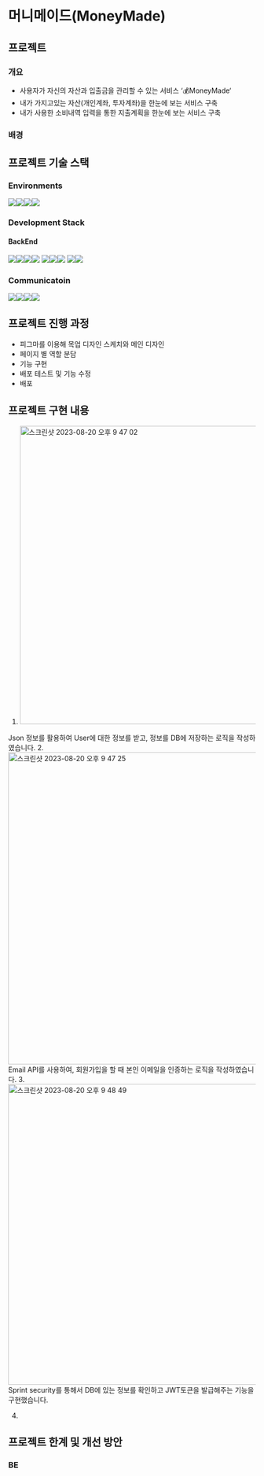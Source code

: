 # 머니메이드(MoneyMade)

## 프로젝트 
### 개요
- 사용자가 자신의 자산과 입출금을 관리할 수 있는 서비스 ‘💰MoneyMade‘
- 내가 가지고있는 자산(개인계좌, 투자계좌)을 한눈에 보는 서비스 구축
- 내가 사용한 소비내역 입력을 통한 지출계획을 한눈에 보는 서비스 구축

### 배경


## 프로젝트 기술 스택
### Environments
<img src="https://img.shields.io/badge/intellij-000000?style=for-the-badge&logo=intellijidea&logoColor=white"><img src="https://img.shields.io/badge/visualstudiocode-007ACC?style=for-the-badge&logo=visualstudiocode&logoColor=white"><img src="https://img.shields.io/badge/git-F05032?style=for-the-badge&logo=git&logoColor=white"><img src="https://img.shields.io/badge/github-181717?style=for-the-badge&logo=github&logoColor=white">

### Development Stack
#### BackEnd

<img src="https://img.shields.io/badge/springboot-6DB33F?style=for-the-badge&logo=springboot&logoColor=white"><img src="https://img.shields.io/badge/springsecurity-6DB33F?style=for-the-badge&logo=springsecurity&logoColor=white"><img src="https://img.shields.io/badge/ubuntu-E95420?style=for-the-badge&logo=ubuntu&logoColor=white"><img src="https://img.shields.io/badge/mysql-4479A1?style=for-the-badge&logo=mysql&logoColor=white">
<img src="https://img.shields.io/badge/amazonaws-232F3E?style=for-the-badge&logo=amazonaws&logoColor=white"><img src="https://img.shields.io/badge/amazonec2-FF9900?style=for-the-badge&logo=amazonec2&logoColor=white"><img src="https://img.shields.io/badge/amazonrds-527FFF?style=for-the-badge&logo=amazonrds&logoColor=white">
<img src="https://img.shields.io/badge/amazons3-569A31?style=for-the-badge&logo=amazons3&logoColor=white"><img src="https://img.shields.io/badge/githubactions-181717?style=for-the-badge&logo=githubactions&logoColor=white">



### Communicatoin
<img src="https://img.shields.io/badge/git-F05032?style=for-the-badge&logo=git&logoColor=white"><img src="https://img.shields.io/badge/github-181717?style=for-the-badge&logo=github&logoColor=white"><img src="https://img.shields.io/badge/notion-000000?style=for-the-badge&logo=notion&logoColor=white"><img src="https://img.shields.io/badge/Discord-5865F2?style=for-the-badge&logo=Discord&logoColor=white">

## 프로젝트 진행 과정
- 피그마를 이용해 목업 디자인 스케치와 메인 디자인 
- 페이지 별 역할 분담
- 기능 구현
- 배포 테스트 및 기능 수정
- 배포

## 프로젝트 구현 내용
1. <img width="607" alt="스크린샷 2023-08-20 오후 9 47 02" src="https://github.com/Taehwan2/seb44_main_010/assets/97010824/53098b63-769c-4555-b8ad-22e4cc98adbd">
Json 정보를 활용하여 User에 대한 정보를 받고, 정보를 DB에 저장하는 로직을 작성하였습니다.
2. <img width="635" alt="스크린샷 2023-08-20 오후 9 47 25" src="https://github.com/Taehwan2/seb44_main_010/assets/97010824/0dfeb2cd-50b4-41c8-a481-2a863cbf7f13">
Email API를 사용하여, 회원가입을 할 때 본인 이메일을 인증하는 로직을 작성하였습니다.
3. <img width="612" alt="스크린샷 2023-08-20 오후 9 48 49" src="https://github.com/Taehwan2/seb44_main_010/assets/97010824/a3f8a73f-b549-4bd4-a979-dceb504a12e8">
Sprint security를 통해서 DB에 있는 정보를 확인하고 JWT토큰을 발급해주는 기능을 구현했습니다. 

4.


## 프로젝트 한계 및 개선 방안

### BE

